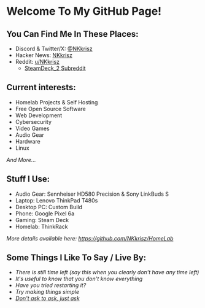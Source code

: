 # Welcome To My GitHub Page!

## You Can Find Me In These Places:
- Discord & Twitter/X: [@NKkrisz](https://twitter.com/nkkrisz)
- Hacker News: [NKkrisz](https://news.ycombinator.com/user?id=NKkrisz)
- Reddit: [u/NKkrisz](https://www.reddit.com/user/NKkrisz/)
  - [SteamDeck_2 Subreddit](https://www.reddit.com/r/SteamDeck_2/)

## Current interests:
- Homelab Projects & Self Hosting
- Free Open Source Software
- Web Development
- Cybersecurity
- Video Games
- Audio Gear
- Hardware
- Linux

*And More...*

## Stuff I Use:
- Audio Gear: Sennheiser HD580 Precision & Sony LinkBuds S
- Laptop: Lenovo ThinkPad T480s
- Desktop PC: Custom Build
- Phone: Google Pixel 6a
- Gaming: Steam Deck
- Homelab: ThinkRack

*More details available here: https://github.com/NKkrisz/HomeLab*

## Some Things I Like To Say / Live By:
- *There is still time left (say this when you clearly don't have any time left)*
- *It's useful to know that you don't know everything*
- *Have you tried restarting it?*
- *Try making things simple*
- [*Don't ask to ask, just ask*](https://dontasktoask.com/)
